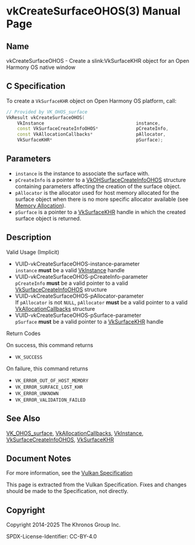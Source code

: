 # vkCreateSurfaceOHOS(3) Manual Page

## Name

vkCreateSurfaceOHOS - Create a slink:VkSurfaceKHR object for an Open Harmony OS native window



## [](#_c_specification)C Specification

To create a `VkSurfaceKHR` object on Open Harmony OS platform, call:

```c++
// Provided by VK_OHOS_surface
VkResult vkCreateSurfaceOHOS(
    VkInstance                                  instance,
    const VkSurfaceCreateInfoOHOS*              pCreateInfo,
    const VkAllocationCallbacks*                pAllocator,
    VkSurfaceKHR*                               pSurface);
```

## [](#_parameters)Parameters

- `instance` is the instance to associate the surface with.
- `pCreateInfo` is a pointer to a [VkOHSurfaceCreateInfoOHOS](https://registry.khronos.org/vulkan/specs/latest/man/html/VkOHSurfaceCreateInfoOHOS.html) structure containing parameters affecting the creation of the surface object.
- `pAllocator` is the allocator used for host memory allocated for the surface object when there is no more specific allocator available (see [Memory Allocation](https://registry.khronos.org/vulkan/specs/latest/html/vkspec.html#memory-allocation)).
- `pSurface` is a pointer to a [VkSurfaceKHR](https://registry.khronos.org/vulkan/specs/latest/man/html/VkSurfaceKHR.html) handle in which the created surface object is returned.

## [](#_description)Description

Valid Usage (Implicit)

- [](#VUID-vkCreateSurfaceOHOS-instance-parameter)VUID-vkCreateSurfaceOHOS-instance-parameter  
  `instance` **must** be a valid [VkInstance](https://registry.khronos.org/vulkan/specs/latest/man/html/VkInstance.html) handle
- [](#VUID-vkCreateSurfaceOHOS-pCreateInfo-parameter)VUID-vkCreateSurfaceOHOS-pCreateInfo-parameter  
  `pCreateInfo` **must** be a valid pointer to a valid [VkSurfaceCreateInfoOHOS](https://registry.khronos.org/vulkan/specs/latest/man/html/VkSurfaceCreateInfoOHOS.html) structure
- [](#VUID-vkCreateSurfaceOHOS-pAllocator-parameter)VUID-vkCreateSurfaceOHOS-pAllocator-parameter  
  If `pAllocator` is not `NULL`, `pAllocator` **must** be a valid pointer to a valid [VkAllocationCallbacks](https://registry.khronos.org/vulkan/specs/latest/man/html/VkAllocationCallbacks.html) structure
- [](#VUID-vkCreateSurfaceOHOS-pSurface-parameter)VUID-vkCreateSurfaceOHOS-pSurface-parameter  
  `pSurface` **must** be a valid pointer to a [VkSurfaceKHR](https://registry.khronos.org/vulkan/specs/latest/man/html/VkSurfaceKHR.html) handle

Return Codes

On success, this command returns

- `VK_SUCCESS`

On failure, this command returns

- `VK_ERROR_OUT_OF_HOST_MEMORY`
- `VK_ERROR_SURFACE_LOST_KHR`
- `VK_ERROR_UNKNOWN`
- `VK_ERROR_VALIDATION_FAILED`

## [](#_see_also)See Also

[VK\_OHOS\_surface](https://registry.khronos.org/vulkan/specs/latest/man/html/VK_OHOS_surface.html), [VkAllocationCallbacks](https://registry.khronos.org/vulkan/specs/latest/man/html/VkAllocationCallbacks.html), [VkInstance](https://registry.khronos.org/vulkan/specs/latest/man/html/VkInstance.html), [VkSurfaceCreateInfoOHOS](https://registry.khronos.org/vulkan/specs/latest/man/html/VkSurfaceCreateInfoOHOS.html), [VkSurfaceKHR](https://registry.khronos.org/vulkan/specs/latest/man/html/VkSurfaceKHR.html)

## [](#_document_notes)Document Notes

For more information, see the [Vulkan Specification](https://registry.khronos.org/vulkan/specs/latest/html/vkspec.html#vkCreateSurfaceOHOS)

This page is extracted from the Vulkan Specification. Fixes and changes should be made to the Specification, not directly.

## [](#_copyright)Copyright

Copyright 2014-2025 The Khronos Group Inc.

SPDX-License-Identifier: CC-BY-4.0